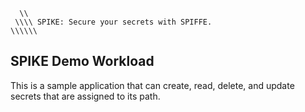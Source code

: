 ```text
  \\ 
 \\\\ SPIKE: Secure your secrets with SPIFFE.
\\\\\\
```

## SPIKE Demo Workload

This is a sample application that can create, read, delete, and update
secrets that are assigned to its path.
